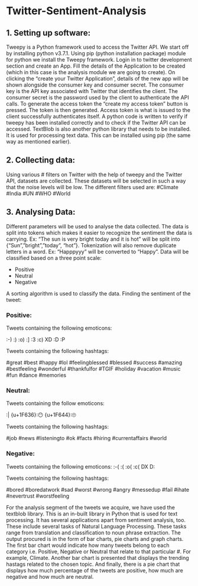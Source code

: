 # Twitter-Sentiment-Analysis

## 1. Setting up software:
Tweepy is a Python framework used to access the Twitter API. We start off by installing
python v3.7.1. Using pip (python installation package) module for python we install
the Tweepy framework.
Login in to twitter development section and create an App.
Fill the details of the Application to be created (which in this case is the analysis module
we are going to create).
On clicking the “create your Twitter Application”, details of the new app will be
shown alongside the consumer key and consumer secret.
The consumer key is the API key associated with Twitter that identifies the client.
The consumer secret is the password used by the client to authenticate the API calls.
To generate the access token the “create my access token” button is pressed. The token
is then generated. Access token is what is issued to the client successfully
authenticates itself.
A python code is written to verify if tweepy has been installed correctly and to check if
the Twitter API can be accessed.
TextBlob is also another python library that needs to be installed. It is used for
processing text data. This can be installed using pip (the same way as mentioned
earlier).

## 2. Collecting data:
Using various # filters on Twitter with the help of tweepy and the Twitter API, datasets
are collected.
These datasets will be selected in such a way that the noise levels will be low.
The different filters used are:
#Climate
#India
#UN
#WHO
#World

## 3. Analysing Data:
Different parameters will be used to analyse the data collected.
The data is split into tokens which makes it easier to recognize the sentiment the data
is carrying. Ex: “The sun is very bright today and it is hot” will be split into
{“Sun”,”bright”,”today”, “hot”}. Tokenization will also remove duplicate letters in a
word. Ex: “Happpyyy” will be converted to “Happy”.
Data will be classified based on a three point scale:
* Positive
* Neutral
* Negative

A sorting algorithm is used to classify the data.
Finding the sentiment of the tweet:

### Positive:
Tweets containing the following emoticons:

:-) :) :o) :] :3 :c) XD :D :P

Tweets containing the following hashtags:

#great #best #happy #lol #feelingblessed #blessed #success #amazing #bestfeeling
#wonderful #thankfulfor #TGIF #holiday #vacation #music #fun #dance #memories

### Neutral:
Tweets containing the follow emoticons:

:| {u+1F636}:😶 {u+1F644}:🙄

Tweets containing the following hashtags:

#job #news #listeningto #ok #facts #hiring #currentaffairs #world

### Negative:
Tweets containing the following emoticons:
:-( :( :o( :c( DX D:

Tweets containing the following hashtags:

#bored #boredatwork #sad #worst #wrong #angry #messedup #fail #ihate
#nevertrust #worstfeeling

For the analysis segment of the tweets we acquire, we have used the textblob library. This is
an in-built library in Python that is used for text processing. It has several applications apart
from sentiment analysis, too. These include several tasks of Natural Language Processing.
These tasks range from translation and classification to noun phrase extraction.
The output procured is in the form of bar charts, pie charts and graph charts. The first bar
chart would indicate how many tweets belong to each category i.e. Positive, Negative or
Neutral that relate to that particular #. For example, Climate. Another bar chart is presented
that displays the trending hastags related to the chosen topic. And finally, there is a pie
chart that displays how much percentage of the tweets are positive, how much are negative
and how much are neutral.

